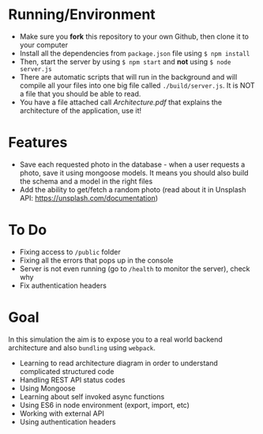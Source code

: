 # Running/Environment

- Make sure you **fork** this repository to your own Github, then clone it to your computer
- Install all the dependencies from `package.json` file using `$ npm install `
- Then, start the server by using `$ npm start` and **not** using `$ node server.js`
- There are automatic scripts that will run in the background and will compile all your
files into one big file called `./build/server.js`.
It is NOT a file that you should be able to read.
- You have a file attached call _Architecture.pdf_ that explains the architecture of the application, use it!

# Features

- Save each requested photo in the database - when a user requests a photo, save it using mongoose models. It means you should also build the schema and a model in the right files
- Add the ability to get/fetch a random photo (read about it in Unsplash API: https://unsplash.com/documentation)

# To Do

- Fixing access to `/public` folder
- Fixing all the errors that pops up in the console
- Server is not even running (go to `/health` to monitor the server), check why
- Fix authentication headers

# Goal

In this simulation the aim is to expose you to a real world backend architecture and also `bundling` using `webpack`.
- Learning to read architecture diagram in order to understand complicated structured code
- Handling REST API status codes
- Using Mongoose
- Learning about self invoked async functions
- Using ES6 in node environment (export, import, etc)
- Working with external API 
- Using authentication headers
